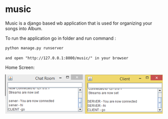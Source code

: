# music
Music is a django based wb application that is used for organizing your songs into Album.

To run the application go in folder and run command :
    
    python manage.py runserver
    
    and open "http://127.0.0.1:8000/music/" in your browser

Home Screen:

![Alt text](https://github.com/sanket082/music/blob/master/Capture.PNG)
